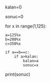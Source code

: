 kalan=0

sonuc=0

for x in range(1,125):

    a=125%x
    b=200%x
    c=350%x
    
    if a==b==c:
        if a>kalan:
            kalan=a
            sonuc=x
print(sonuc)
